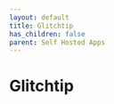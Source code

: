 ```yaml
---
layout: default
title: Glitchtip
has_children: false
parent: Self Hosted Apps
---
```


# Glitchtip

